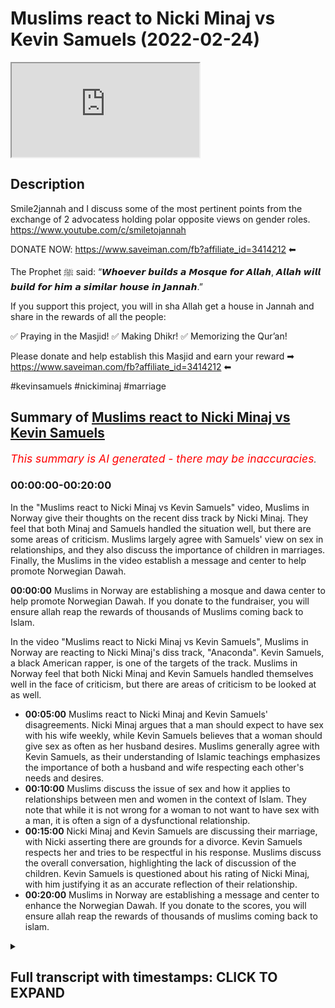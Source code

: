 # Muslims react to Nicki Minaj vs Kevin Samuels (2022-02-24)

<iframe loading='lazy' allow='autoplay' src='https://www.youtube.com/embed/l33Wv9GSHuc'></iframe>

## Description

Smile2jannah and I discuss some of the most pertinent points from the exchange of 2 advocatess holding polar opposite views on gender roles. 
https://www.youtube.com/c/smiletojannah

DONATE NOW: https://www.saveiman.com/fb?affiliate_id=3414212 ⬅

The Prophet ﷺ said: “𝙒𝙝𝙤𝙚𝙫𝙚𝙧 𝙗𝙪𝙞𝙡𝙙𝙨 𝙖 𝙈𝙤𝙨𝙦𝙪𝙚 𝙛𝙤𝙧 𝘼𝙡𝙡𝙖𝙝, 𝘼𝙡𝙡𝙖𝙝 𝙬𝙞𝙡𝙡 𝙗𝙪𝙞𝙡𝙙 𝙛𝙤𝙧 𝙝𝙞𝙢 𝙖 𝙨𝙞𝙢𝙞𝙡𝙖𝙧 𝙝𝙤𝙪𝙨𝙚 𝙞𝙣 𝙅𝙖𝙣𝙣𝙖𝙝.”

If you support this project, you will in sha Allah get a house in Jannah and share in the rewards of all the people:

✅ Praying in the Masjid!
✅ Making Dhikr!
✅ Memorizing the Qur’an!

Please donate and help establish this Masjid and earn your reward ➡ https://www.saveiman.com/fb?affiliate_id=3414212 ⬅

#kevinsamuels #nickiminaj #marriage

## Summary of [Muslims react to Nicki Minaj vs Kevin Samuels](https://www.youtube.com/watch?v=l33Wv9GSHuc)


*<span style="color:red; font-size:125%">This summary is AI generated - there may be inaccuracies</span>. [](/)*

### <a onclick="modifyYTiframeseektime('0')">00:00:00-00:20:00</a>

In the "Muslims react to Nicki Minaj vs Kevin Samuels" video, Muslims in Norway give their thoughts on the recent diss track by Nicki Minaj. They feel that both Minaj and Samuels handled the situation well, but there are some areas of criticism. Muslims largely agree with Samuels' view on sex in relationships, and they also discuss the importance of children in marriages. Finally, the Muslims in the video establish a message and center to help promote Norwegian Dawah.

**<a onclick="modifyYTiframeseektime('0')">00:00:00</a>** Muslims in Norway are establishing a mosque and dawa center to help promote Norwegian Dawah. If you donate to the fundraiser, you will ensure allah reap the rewards of thousands of Muslims coming back to Islam.

In the video "Muslims react to Nicki Minaj vs Kevin Samuels", Muslims in Norway are reacting to Nicki Minaj's diss track, "Anaconda". Kevin Samuels, a black American rapper, is one of the targets of the track. Muslims in Norway feel that both Nicki Minaj and Kevin Samuels handled themselves well in the face of criticism, but there are areas of criticism to be looked at as well.
* **<a onclick="modifyYTiframeseektime('300')">00:05:00</a>**  Muslims react to Nicki Minaj and Kevin Samuels' disagreements. Nicki Minaj argues that a man should expect to have sex with his wife weekly, while Kevin Samuels believes that a woman should give sex as often as her husband desires. Muslims generally agree with Kevin Samuels, as their understanding of Islamic teachings emphasizes the importance of both a husband and wife respecting each other's needs and desires.
* **<a onclick="modifyYTiframeseektime('600')">00:10:00</a>** Muslims discuss the issue of sex and how it applies to relationships between men and women in the context of Islam. They note that while it is not wrong for a woman to not want to have sex with a man, it is often a sign of a dysfunctional relationship.
* **<a onclick="modifyYTiframeseektime('900')">00:15:00</a>** Nicki Minaj and Kevin Samuels are discussing their marriage, with Nicki asserting there are grounds for a divorce. Kevin Samuels respects her and tries to be respectful in his response. Muslims discuss the overall conversation, highlighting the lack of discussion of the children. Kevin Samuels is questioned about his rating of Nicki Minaj, with him justifying it as an accurate reflection of their relationship.
* **<a onclick="modifyYTiframeseektime('1200')">00:20:00</a>** Muslims in Norway are establishing a message and center to enhance the Norwegian Dawah. If you donate to the scores, you will ensure allah reap the rewards of thousands of muslims coming back to islam.

<details><summary><h2>Full transcript with timestamps: CLICK TO EXPAND</h2></summary>

<a onclick="modifyYTiframeseektime('5')">0:00:05</a> muslims in norway are now establishing a  
<a onclick="modifyYTiframeseektime('7')">0:00:07</a> masjid and dawa center to enhance the  
<a onclick="modifyYTiframeseektime('9')">0:00:09</a> norwegian dawah if you donate to the  
<a onclick="modifyYTiframeseektime('11')">0:00:11</a> scores you will ensure allah reap the  
<a onclick="modifyYTiframeseektime('13')">0:00:13</a> rewards of thousands of muslims coming  
<a onclick="modifyYTiframeseektime('16')">0:00:16</a> back to islam and many of those who  
<a onclick="modifyYTiframeseektime('18')">0:00:18</a> become dwight and invite to islam so  
<a onclick="modifyYTiframeseektime('20')">0:00:20</a> click the link and donate now and share  
<a onclick="modifyYTiframeseektime('23')">0:00:23</a> the video for extra rewards  
<a onclick="modifyYTiframeseektime('42')">0:00:42</a> big c  
<a onclick="modifyYTiframeseektime('44')">0:00:44</a> or you can say the big dog or the man  
<a onclick="modifyYTiframeseektime('46')">0:00:46</a> with the plan  
<a onclick="modifyYTiframeseektime('47')">0:00:47</a> or just the legend oh okay  
<a onclick="modifyYTiframeseektime('52')">0:00:52</a> just stick with that  
<a onclick="modifyYTiframeseektime('54')">0:00:54</a> you brought yourself too high so i had  
<a onclick="modifyYTiframeseektime('55')">0:00:55</a> to you know what i mean i had to give  
<a onclick="modifyYTiframeseektime('57')">0:00:57</a> you put me in my place just like kevin  
<a onclick="modifyYTiframeseektime('59')">0:00:59</a> samuels i think  
<a onclick="modifyYTiframeseektime('62')">0:01:02</a> it's like he's putting nikki in her  
<a onclick="modifyYTiframeseektime('64')">0:01:04</a> place now  
<a onclick="modifyYTiframeseektime('64')">0:01:04</a> to be fair like i made a video as you  
<a onclick="modifyYTiframeseektime('66')">0:01:06</a> know critical of samuels because you  
<a onclick="modifyYTiframeseektime('68')">0:01:08</a> know i i just saw as a reaction to  
<a onclick="modifyYTiframeseektime('70')">0:01:10</a> feminism like this kind of like red pool  
<a onclick="modifyYTiframeseektime('71')">0:01:11</a> movement and stuff like that and i  
<a onclick="modifyYTiframeseektime('72')">0:01:12</a> thought  
<a onclick="modifyYTiframeseektime('73')">0:01:13</a> i actually saw a lot of muslim people  
<a onclick="modifyYTiframeseektime('75')">0:01:15</a> moving in that direction and i didn't  
<a onclick="modifyYTiframeseektime('76')">0:01:16</a> like it because i realized the problems  
<a onclick="modifyYTiframeseektime('78')">0:01:18</a> of it but to be fair yeah on i think we  
<a onclick="modifyYTiframeseektime('80')">0:01:20</a> just both watched this you know these  
<a onclick="modifyYTiframeseektime('82')">0:01:22</a> aspects of his um  
<a onclick="modifyYTiframeseektime('84')">0:01:24</a> video that he done with nicki minaj yeah  
<a onclick="modifyYTiframeseektime('85')">0:01:25</a> and i think there's praise that is  
<a onclick="modifyYTiframeseektime('86')">0:01:26</a> actually due here because he he handled  
<a onclick="modifyYTiframeseektime('88')">0:01:28</a> himself quite well  
<a onclick="modifyYTiframeseektime('90')">0:01:30</a> despite that i do think there are areas  
<a onclick="modifyYTiframeseektime('91')">0:01:31</a> of criticism as well so we'll be looking  
<a onclick="modifyYTiframeseektime('92')">0:01:32</a> at some of that but before that i think  
<a onclick="modifyYTiframeseektime('95')">0:01:35</a> let's look at two main aspects okay  
<a onclick="modifyYTiframeseektime('97')">0:01:37</a> let's get straight into it two main  
<a onclick="modifyYTiframeseektime('99')">0:01:39</a> aspects of this video that i wanted to  
<a onclick="modifyYTiframeseektime('100')">0:01:40</a> react to yeah  
<a onclick="modifyYTiframeseektime('102')">0:01:42</a> which uh kind of starts in the middle  
<a onclick="modifyYTiframeseektime('104')">0:01:44</a> where nikki herself who  
<a onclick="modifyYTiframeseektime('106')">0:01:46</a> is to be honest with you i don't know  
<a onclick="modifyYTiframeseektime('108')">0:01:48</a> much about her but from what i know uh  
<a onclick="modifyYTiframeseektime('110')">0:01:50</a> she's a figure of decadence and if  
<a onclick="modifyYTiframeseektime('112')">0:01:52</a> someone could personify decadence it  
<a onclick="modifyYTiframeseektime('114')">0:01:54</a> would be this woman  
<a onclick="modifyYTiframeseektime('116')">0:01:56</a> um you know  
<a onclick="modifyYTiframeseektime('118')">0:01:58</a> nothing intellectually contributed at  
<a onclick="modifyYTiframeseektime('120')">0:02:00</a> all she thinks she's a success we'll  
<a onclick="modifyYTiframeseektime('122')">0:02:02</a> come to all of that  
<a onclick="modifyYTiframeseektime('124')">0:02:04</a> starts off by speaking about you know  
<a onclick="modifyYTiframeseektime('126')">0:02:06</a> success funny enough and these other  
<a onclick="modifyYTiframeseektime('128')">0:02:08</a> things so i wanted to see what she has  
<a onclick="modifyYTiframeseektime('130')">0:02:10</a> to say coming onto this platform and  
<a onclick="modifyYTiframeseektime('132')">0:02:12</a> then how  
<a onclick="modifyYTiframeseektime('133')">0:02:13</a> we can look also at how kevin responds  
<a onclick="modifyYTiframeseektime('135')">0:02:15</a> so let's first take a look at what her  
<a onclick="modifyYTiframeseektime('138')">0:02:18</a> prerogative is here i'm talking to black  
<a onclick="modifyYTiframeseektime('140')">0:02:20</a> women real quick can we stop talking can  
<a onclick="modifyYTiframeseektime('142')">0:02:22</a> we stop  
<a onclick="modifyYTiframeseektime('144')">0:02:24</a> posting all day on to because i i re i  
<a onclick="modifyYTiframeseektime('147')">0:02:27</a> knew we went to tik tok and i and i just  
<a onclick="modifyYTiframeseektime('149')">0:02:29</a> kept seeing this black women can we stop  
<a onclick="modifyYTiframeseektime('151')">0:02:31</a> talking about if black men if these  
<a onclick="modifyYTiframeseektime('153')">0:02:33</a> successful black men want us or not  
<a onclick="modifyYTiframeseektime('156')">0:02:36</a> like can we just focus on us and we be  
<a onclick="modifyYTiframeseektime('160')">0:02:40</a> successful and then we go out there and  
<a onclick="modifyYTiframeseektime('163')">0:02:43</a> we decide who the [ __ ] we want so what i  
<a onclick="modifyYTiframeseektime('166')">0:02:46</a> see with this uh z bro is like it's it's  
<a onclick="modifyYTiframeseektime('168')">0:02:48</a> typical independence narrative  
<a onclick="modifyYTiframeseektime('171')">0:02:51</a> success narrative she's talking about  
<a onclick="modifyYTiframeseektime('172')">0:02:52</a> she's a success oh she's  
<a onclick="modifyYTiframeseektime('174')">0:02:54</a> what is  
<a onclick="modifyYTiframeseektime('176')">0:02:56</a> what is success i mean is success being  
<a onclick="modifyYTiframeseektime('178')">0:02:58</a> famous being rich  
<a onclick="modifyYTiframeseektime('180')">0:03:00</a> i'm sorry to say these are things  
<a onclick="modifyYTiframeseektime('181')">0:03:01</a> assumptions which cannot be justified  
<a onclick="modifyYTiframeseektime('184')">0:03:04</a> and who are you anyway nikki to speak to  
<a onclick="modifyYTiframeseektime('186')">0:03:06</a> black women as if you represent them you  
<a onclick="modifyYTiframeseektime('188')">0:03:08</a> don't represent them you represent  
<a onclick="modifyYTiframeseektime('189')">0:03:09</a> higher echelon type individual western  
<a onclick="modifyYTiframeseektime('192')">0:03:12</a> women  
<a onclick="modifyYTiframeseektime('193')">0:03:13</a> you don't you don't actually suffer from  
<a onclick="modifyYTiframeseektime('194')">0:03:14</a> the same plights as the majority of  
<a onclick="modifyYTiframeseektime('196')">0:03:16</a> black people will suffer from black men  
<a onclick="modifyYTiframeseektime('198')">0:03:18</a> or women and you don't have even a right  
<a onclick="modifyYTiframeseektime('200')">0:03:20</a> to call yourself a success because you  
<a onclick="modifyYTiframeseektime('203')">0:03:23</a> are  
<a onclick="modifyYTiframeseektime('204')">0:03:24</a> rich and famous success is not defined  
<a onclick="modifyYTiframeseektime('206')">0:03:26</a> like that for us is it zusha  
<a onclick="modifyYTiframeseektime('208')">0:03:28</a> no because if you define success as  
<a onclick="modifyYTiframeseektime('211')">0:03:31</a> richness or fame these are two things  
<a onclick="modifyYTiframeseektime('214')">0:03:34</a> that don't have an ending like money  
<a onclick="modifyYTiframeseektime('217')">0:03:37</a> there's always more money that you can  
<a onclick="modifyYTiframeseektime('219')">0:03:39</a> attain with fame there's always more  
<a onclick="modifyYTiframeseektime('221')">0:03:41</a> fame that you can attain you'll never be  
<a onclick="modifyYTiframeseektime('222')">0:03:42</a> able to reach the pinnacle absolutely  
<a onclick="modifyYTiframeseektime('225')">0:03:45</a> and in our tradition the islamic  
<a onclick="modifyYTiframeseektime('226')">0:03:46</a> tradition were the prophet muhammad  
<a onclick="modifyYTiframeseektime('228')">0:03:48</a> sallallahu alaihi said that if you give  
<a onclick="modifyYTiframeseektime('230')">0:03:50</a> a man  
<a onclick="modifyYTiframeseektime('231')">0:03:51</a> you know a valley of gold  
<a onclick="modifyYTiframeseektime('233')">0:03:53</a> you know he'll be hungry for another  
<a onclick="modifyYTiframeseektime('235')">0:03:55</a> valley so in other words there's always  
<a onclick="modifyYTiframeseektime('236')">0:03:56</a> the thing is having material wealth as  
<a onclick="modifyYTiframeseektime('239')">0:03:59</a> you say it doesn't quench your thirst  
<a onclick="modifyYTiframeseektime('241')">0:04:01</a> for these kinds of things you'll just  
<a onclick="modifyYTiframeseektime('242')">0:04:02</a> want more and more and more yeah and so  
<a onclick="modifyYTiframeseektime('245')">0:04:05</a> really there is no pos strong positive  
<a onclick="modifyYTiframeseektime('247')">0:04:07</a> correlation  
<a onclick="modifyYTiframeseektime('248')">0:04:08</a> for example  
<a onclick="modifyYTiframeseektime('249')">0:04:09</a> with happiness as a state  
<a onclick="modifyYTiframeseektime('252')">0:04:12</a> and  
<a onclick="modifyYTiframeseektime('253')">0:04:13</a> material wealth you'll find  
<a onclick="modifyYTiframeseektime('254')">0:04:14</a> unfortunately  
<a onclick="modifyYTiframeseektime('256')">0:04:16</a> a lot of the richest people in society  
<a onclick="modifyYTiframeseektime('258')">0:04:18</a> yes and the most famous are those who  
<a onclick="modifyYTiframeseektime('260')">0:04:20</a> are most depressed yes so this idea of  
<a onclick="modifyYTiframeseektime('262')">0:04:22</a> equating success with fame and money  
<a onclick="modifyYTiframeseektime('264')">0:04:24</a> this capitalistic  
<a onclick="modifyYTiframeseektime('266')">0:04:26</a> idea  
<a onclick="modifyYTiframeseektime('266')">0:04:26</a> which you have been colonizing to  
<a onclick="modifyYTiframeseektime('268')">0:04:28</a> believing is the case is itself  
<a onclick="modifyYTiframeseektime('270')">0:04:30</a> difficult to substantiate from the very  
<a onclick="modifyYTiframeseektime('272')">0:04:32</a> beginning yes so this is the first thing  
<a onclick="modifyYTiframeseektime('274')">0:04:34</a> the independence narrative here  
<a onclick="modifyYTiframeseektime('276')">0:04:36</a> i think is problematic as well but  
<a onclick="modifyYTiframeseektime('278')">0:04:38</a> before we go there i want to see how  
<a onclick="modifyYTiframeseektime('280')">0:04:40</a> kevin samuels responds to her  
<a onclick="modifyYTiframeseektime('283')">0:04:43</a> there's a lot of hurt on both sides and  
<a onclick="modifyYTiframeseektime('285')">0:04:45</a> i recommend i told guys look why are you  
<a onclick="modifyYTiframeseektime('287')">0:04:47</a> under 30 work recognize work on getting  
<a onclick="modifyYTiframeseektime('289')">0:04:49</a> yourself together because like it or not  
<a onclick="modifyYTiframeseektime('293')">0:04:53</a> you're really not in a position like  
<a onclick="modifyYTiframeseektime('295')">0:04:55</a> like you should be to be able to work  
<a onclick="modifyYTiframeseektime('297')">0:04:57</a> with lee do anything like that so as you  
<a onclick="modifyYTiframeseektime('299')">0:04:59</a> see  
<a onclick="modifyYTiframeseektime('300')">0:05:00</a> he starts off by saying there's a lot of  
<a onclick="modifyYTiframeseektime('301')">0:05:01</a> hurt from both sides now this is not  
<a onclick="modifyYTiframeseektime('303')">0:05:03</a> this is atypical of kevin samuels  
<a onclick="modifyYTiframeseektime('305')">0:05:05</a> because usually if a woman hypes up like  
<a onclick="modifyYTiframeseektime('306')">0:05:06</a> that to him and his uh  
<a onclick="modifyYTiframeseektime('308')">0:05:08</a> in his  
<a onclick="modifyYTiframeseektime('309')">0:05:09</a> presence  
<a onclick="modifyYTiframeseektime('310')">0:05:10</a> or discussions he will actually  
<a onclick="modifyYTiframeseektime('312')">0:05:12</a> shut her down or even switch her off or  
<a onclick="modifyYTiframeseektime('314')">0:05:14</a> something but i think he's being  
<a onclick="modifyYTiframeseektime('315')">0:05:15</a> strategic here and he's got good  
<a onclick="modifyYTiframeseektime('317')">0:05:17</a> emotional intelligence here to be  
<a onclick="modifyYTiframeseektime('318')">0:05:18</a> praised worthy of him yeah  
<a onclick="modifyYTiframeseektime('320')">0:05:20</a> however his narrative is as good as hers  
<a onclick="modifyYTiframeseektime('323')">0:05:23</a> in the sense that he is also telling men  
<a onclick="modifyYTiframeseektime('325')">0:05:25</a> to i'll just focus on themselves it's an  
<a onclick="modifyYTiframeseektime('327')">0:05:27</a> egoistic gender narrative on both sides  
<a onclick="modifyYTiframeseektime('330')">0:05:30</a> and if it's an egoistic gender narrative  
<a onclick="modifyYTiframeseektime('332')">0:05:32</a> on both sides what you're going to end  
<a onclick="modifyYTiframeseektime('333')">0:05:33</a> up having is an atomized society with  
<a onclick="modifyYTiframeseektime('336')">0:05:36</a> people only caring about themselves they  
<a onclick="modifyYTiframeseektime('339')">0:05:39</a> don't realize  
<a onclick="modifyYTiframeseektime('340')">0:05:40</a> that complementarity is needed in order  
<a onclick="modifyYTiframeseektime('342')">0:05:42</a> to avoid conflict of interest in the  
<a onclick="modifyYTiframeseektime('344')">0:05:44</a> first place like at the end of the day  
<a onclick="modifyYTiframeseektime('347')">0:05:47</a> if men just think about themselves and  
<a onclick="modifyYTiframeseektime('349')">0:05:49</a> work on themselves  
<a onclick="modifyYTiframeseektime('350')">0:05:50</a> not caring about the opposite gender or  
<a onclick="modifyYTiframeseektime('353')">0:05:53</a> having  
<a onclick="modifyYTiframeseektime('354')">0:05:54</a> apathetic attitudes and the opposite is  
<a onclick="modifyYTiframeseektime('356')">0:05:56</a> true imagine what that will do to the  
<a onclick="modifyYTiframeseektime('357')">0:05:57</a> black community my question is simple  
<a onclick="modifyYTiframeseektime('360')">0:06:00</a> why are the adults making themselves the  
<a onclick="modifyYTiframeseektime('363')">0:06:03</a> center of this project indeed seldomly  
<a onclick="modifyYTiframeseektime('365')">0:06:05</a> do i find in these conversations that  
<a onclick="modifyYTiframeseektime('367')">0:06:07</a> children are put first like children are  
<a onclick="modifyYTiframeseektime('370')">0:06:10</a> put first we know through the data  
<a onclick="modifyYTiframeseektime('372')">0:06:12</a> that  
<a onclick="modifyYTiframeseektime('374')">0:06:14</a> uh nuclear families and stable families  
<a onclick="modifyYTiframeseektime('377')">0:06:17</a> are the most  
<a onclick="modifyYTiframeseektime('378')">0:06:18</a> advantageous for children okay  
<a onclick="modifyYTiframeseektime('380')">0:06:20</a> but for nuclear families to be  
<a onclick="modifyYTiframeseektime('382')">0:06:22</a> functional there has to be compromise on  
<a onclick="modifyYTiframeseektime('384')">0:06:24</a> both sides  
<a onclick="modifyYTiframeseektime('385')">0:06:25</a> i would call it like the individualistic  
<a onclick="modifyYTiframeseektime('387')">0:06:27</a> narratives of the west yeah it is  
<a onclick="modifyYTiframeseektime('389')">0:06:29</a> because at the end of the day like 100  
<a onclick="modifyYTiframeseektime('391')">0:06:31</a> years ago he mentions this to be fair to  
<a onclick="modifyYTiframeseektime('392')">0:06:32</a> him kevin samuels mentions this in some  
<a onclick="modifyYTiframeseektime('394')">0:06:34</a> of his discussions he says your grandma  
<a onclick="modifyYTiframeseektime('396')">0:06:36</a> wouldn't be speaking like that yeah and  
<a onclick="modifyYTiframeseektime('397')">0:06:37</a> he's right  
<a onclick="modifyYTiframeseektime('398')">0:06:38</a> his you know what he's right  
<a onclick="modifyYTiframeseektime('401')">0:06:41</a> her grandma whoever whoever she's  
<a onclick="modifyYTiframeseektime('402')">0:06:42</a> speaking to wouldn't be speaking like  
<a onclick="modifyYTiframeseektime('403')">0:06:43</a> that because she'd have a more  
<a onclick="modifyYTiframeseektime('404')">0:06:44</a> traditional complementarian nuclear type  
<a onclick="modifyYTiframeseektime('406')">0:06:46</a> understanding of the family but do you  
<a onclick="modifyYTiframeseektime('408')">0:06:48</a> know what else is true  
<a onclick="modifyYTiframeseektime('410')">0:06:50</a> his granddad wouldn't be speaking the  
<a onclick="modifyYTiframeseektime('411')">0:06:51</a> way he's speaking either  
<a onclick="modifyYTiframeseektime('413')">0:06:53</a> that's the truth as well like his his  
<a onclick="modifyYTiframeseektime('415')">0:06:55</a> granddad will be thinking about like how  
<a onclick="modifyYTiframeseektime('416')">0:06:56</a> do i provide for the kids how do i make  
<a onclick="modifyYTiframeseektime('418')">0:06:58</a> a family stable how this and that the  
<a onclick="modifyYTiframeseektime('420')">0:07:00</a> problem the problem is not just with one  
<a onclick="modifyYTiframeseektime('422')">0:07:02</a> gender or another it's both genders  
<a onclick="modifyYTiframeseektime('424')">0:07:04</a> realizing individual responsibility and  
<a onclick="modifyYTiframeseektime('427')">0:07:07</a> recognizing individual weakness and then  
<a onclick="modifyYTiframeseektime('429')">0:07:09</a> working together to try and sort that  
<a onclick="modifyYTiframeseektime('431')">0:07:11</a> out and you you mentioned something a  
<a onclick="modifyYTiframeseektime('433')">0:07:13</a> verse in the quran you wanna explain  
<a onclick="modifyYTiframeseektime('435')">0:07:15</a> yeah so i think this whole  
<a onclick="modifyYTiframeseektime('437')">0:07:17</a> complementarianism is something which is  
<a onclick="modifyYTiframeseektime('438')">0:07:18</a> uh mentioned by the quran to the nearest  
<a onclick="modifyYTiframeseektime('441')">0:07:21</a> meaning when it says um you are garments  
<a onclick="modifyYTiframeseektime('444')">0:07:24</a> for them and they are garments for you  
<a onclick="modifyYTiframeseektime('446')">0:07:26</a> referring to a husband and a wife and  
<a onclick="modifyYTiframeseektime('448')">0:07:28</a> and  
<a onclick="modifyYTiframeseektime('449')">0:07:29</a> this issue that you're talking about of  
<a onclick="modifyYTiframeseektime('451')">0:07:31</a> individualism is something which is you  
<a onclick="modifyYTiframeseektime('453')">0:07:33</a> know it's a disease that's coming from  
<a onclick="modifyYTiframeseektime('455')">0:07:35</a> capitalism and it's something which is  
<a onclick="modifyYTiframeseektime('457')">0:07:37</a> obviously rooted in liberalism um which  
<a onclick="modifyYTiframeseektime('460')">0:07:40</a> which talks about  
<a onclick="modifyYTiframeseektime('462')">0:07:42</a> in individual benefit  
<a onclick="modifyYTiframeseektime('464')">0:07:44</a> and  
<a onclick="modifyYTiframeseektime('465')">0:07:45</a> of course an offshoot of that is human  
<a onclick="modifyYTiframeseektime('466')">0:07:46</a> rights which talks about  
<a onclick="modifyYTiframeseektime('468')">0:07:48</a> um what we're old and not what we owe  
<a onclick="modifyYTiframeseektime('470')">0:07:50</a> others there's no human right that talks  
<a onclick="modifyYTiframeseektime('472')">0:07:52</a> about the the rights of your mother or  
<a onclick="modifyYTiframeseektime('475')">0:07:55</a> the rights of your father and this is a  
<a onclick="modifyYTiframeseektime('477')">0:07:57</a> problem and liberalism is something  
<a onclick="modifyYTiframeseektime('479')">0:07:59</a> which is being shoved down our throat  
<a onclick="modifyYTiframeseektime('481')">0:08:01</a> and we're seeing this in in france this  
<a onclick="modifyYTiframeseektime('483')">0:08:03</a> is where we're seeing the hijab being  
<a onclick="modifyYTiframeseektime('484')">0:08:04</a> banned and we're seeing this now in in  
<a onclick="modifyYTiframeseektime('487')">0:08:07</a> saudi arabia where you've got  
<a onclick="modifyYTiframeseektime('490')">0:08:10</a> you know  
<a onclick="modifyYTiframeseektime('491')">0:08:11</a> liberalism being  
<a onclick="modifyYTiframeseektime('493')">0:08:13</a> injected into the community and and  
<a onclick="modifyYTiframeseektime('495')">0:08:15</a> other communities so liberalism is an  
<a onclick="modifyYTiframeseektime('498')">0:08:18</a> issue and that's why liberalism does  
<a onclick="modifyYTiframeseektime('500')">0:08:20</a> need to come under the microscope  
<a onclick="modifyYTiframeseektime('501')">0:08:21</a> because it is what is telling us look  
<a onclick="modifyYTiframeseektime('504')">0:08:24</a> the individual and your pleasure and  
<a onclick="modifyYTiframeseektime('507')">0:08:27</a> your pain as long as it doesn't affect  
<a onclick="modifyYTiframeseektime('508')">0:08:28</a> others yeah it's fine it's all i do know  
<a onclick="modifyYTiframeseektime('511')">0:08:31</a> is it's ethical egoism it's not just  
<a onclick="modifyYTiframeseektime('513')">0:08:33</a> psychological evil the difference being  
<a onclick="modifyYTiframeseektime('514')">0:08:34</a> is ethical egoism is like i i am  
<a onclick="modifyYTiframeseektime('518')">0:08:38</a> sorry psychological egoism is about me  
<a onclick="modifyYTiframeseektime('520')">0:08:40</a> it's about me yeah it's about my pain  
<a onclick="modifyYTiframeseektime('522')">0:08:42</a> and pleasure and a lot of us are like  
<a onclick="modifyYTiframeseektime('523')">0:08:43</a> that by by nature but ethical egoism is  
<a onclick="modifyYTiframeseektime('525')">0:08:45</a> where you say it ought to be about my  
<a onclick="modifyYTiframeseektime('527')">0:08:47</a> pleasure first and what we're seeing  
<a onclick="modifyYTiframeseektime('529')">0:08:49</a> really with this kind of conversation is  
<a onclick="modifyYTiframeseektime('531')">0:08:51</a> a proliferation of ethical egoistic  
<a onclick="modifyYTiframeseektime('534')">0:08:54</a> gender discourses yeah so both of them  
<a onclick="modifyYTiframeseektime('536')">0:08:56</a> are just concerned with each other's  
<a onclick="modifyYTiframeseektime('537')">0:08:57</a> okay well black women shouldn't do this  
<a onclick="modifyYTiframeseektime('539')">0:08:59</a> blah blah blah blah blah it's no care  
<a onclick="modifyYTiframeseektime('541')">0:09:01</a> for the kids same thing with him no care  
<a onclick="modifyYTiframeseektime('543')">0:09:03</a> for the kids no care for the other  
<a onclick="modifyYTiframeseektime('545')">0:09:05</a> gender it's a very selfish discourse  
<a onclick="modifyYTiframeseektime('547')">0:09:07</a> either way but let's move on to  
<a onclick="modifyYTiframeseektime('549')">0:09:09</a> something else that he mentions  
<a onclick="modifyYTiframeseektime('550')">0:09:10</a> controversially i guess you know she  
<a onclick="modifyYTiframeseektime('552')">0:09:12</a> asks him how many times should a man  
<a onclick="modifyYTiframeseektime('554')">0:09:14</a> expect to have sex let's take a look at  
<a onclick="modifyYTiframeseektime('556')">0:09:16</a> what she asks and how he responds how  
<a onclick="modifyYTiframeseektime('558')">0:09:18</a> many times  
<a onclick="modifyYTiframeseektime('560')">0:09:20</a> should a man  
<a onclick="modifyYTiframeseektime('563')">0:09:23</a> expect to have  
<a onclick="modifyYTiframeseektime('565')">0:09:25</a> uh sex what is in your opinion how many  
<a onclick="modifyYTiframeseektime('567')">0:09:27</a> times should a woman give their man  
<a onclick="modifyYTiframeseektime('570')">0:09:30</a> sex  
<a onclick="modifyYTiframeseektime('572')">0:09:32</a> a week  
<a onclick="modifyYTiframeseektime('573')">0:09:33</a> a week  
<a onclick="modifyYTiframeseektime('575')">0:09:35</a> uh  
<a onclick="modifyYTiframeseektime('576')">0:09:36</a> i'm a fan of the as often as he wants it  
<a onclick="modifyYTiframeseektime('580')">0:09:40</a> well  
<a onclick="modifyYTiframeseektime('581')">0:09:41</a> no hold on  
<a onclick="modifyYTiframeseektime('582')">0:09:42</a> because here's the thing it's under  
<a onclick="modifyYTiframeseektime('584')">0:09:44</a> here's the thing  
<a onclick="modifyYTiframeseektime('586')">0:09:46</a> you look at like i said i look at guys  
<a onclick="modifyYTiframeseektime('588')">0:09:48</a> most guys i'm talking to working  
<a onclick="modifyYTiframeseektime('590')">0:09:50</a> 10 12 hour days so i actually respect  
<a onclick="modifyYTiframeseektime('593')">0:09:53</a> the way he responds there you know and  
<a onclick="modifyYTiframeseektime('595')">0:09:55</a> she didn't really have much pushback  
<a onclick="modifyYTiframeseektime('596')">0:09:56</a> after what he said  
<a onclick="modifyYTiframeseektime('598')">0:09:58</a> uh which is surprising to be honest but  
<a onclick="modifyYTiframeseektime('599')">0:09:59</a> i respect the fact that he stuck to his  
<a onclick="modifyYTiframeseektime('601')">0:10:01</a> kind of guns on this one because at the  
<a onclick="modifyYTiframeseektime('603')">0:10:03</a> end of the day it's once again sex is  
<a onclick="modifyYTiframeseektime('605')">0:10:05</a> one of those things okay which is a  
<a onclick="modifyYTiframeseektime('607')">0:10:07</a> weakness for men more so than it is for  
<a onclick="modifyYTiframeseektime('608')">0:10:08</a> women it's one of those things and let  
<a onclick="modifyYTiframeseektime('610')">0:10:10</a> me say  
<a onclick="modifyYTiframeseektime('611')">0:10:11</a> you know as many of the viewers know  
<a onclick="modifyYTiframeseektime('613')">0:10:13</a> like muslim women have to wear hijab  
<a onclick="modifyYTiframeseektime('615')">0:10:15</a> which is more encompassing than what a  
<a onclick="modifyYTiframeseektime('616')">0:10:16</a> man has to cover and so on and so forth  
<a onclick="modifyYTiframeseektime('618')">0:10:18</a> yeah  
<a onclick="modifyYTiframeseektime('619')">0:10:19</a> and a lot of people come muslim and  
<a onclick="modifyYTiframeseektime('620')">0:10:20</a> non-muslim alike and they say like why  
<a onclick="modifyYTiframeseektime('622')">0:10:22</a> should a woman cover up for the weakness  
<a onclick="modifyYTiframeseektime('624')">0:10:24</a> of a man  
<a onclick="modifyYTiframeseektime('625')">0:10:25</a> that is the wrong why not the question  
<a onclick="modifyYTiframeseektime('627')">0:10:27</a> is why not why should a man cover up for  
<a onclick="modifyYTiframeseektime('628')">0:10:28</a> the weakness of a woman if certain  
<a onclick="modifyYTiframeseektime('630')">0:10:30</a> things certain events a fire happened  
<a onclick="modifyYTiframeseektime('632')">0:10:32</a> women and children come out first or a  
<a onclick="modifyYTiframeseektime('634')">0:10:34</a> war happened the men on the front line  
<a onclick="modifyYTiframeseektime('636')">0:10:36</a> these things are clear that there are  
<a onclick="modifyYTiframeseektime('637')">0:10:37</a> some things that men are stronger than  
<a onclick="modifyYTiframeseektime('639')">0:10:39</a> women at and some things that women are  
<a onclick="modifyYTiframeseektime('641')">0:10:41</a> stronger than men and that's why the  
<a onclick="modifyYTiframeseektime('643')">0:10:43</a> quran beautifully expresses this in one  
<a onclick="modifyYTiframeseektime('645')">0:10:45</a> sentence where in senator the human  
<a onclick="modifyYTiframeseektime('646')">0:10:46</a> being is he's been created weak the  
<a onclick="modifyYTiframeseektime('648')">0:10:48</a> human being has been created weak and in  
<a onclick="modifyYTiframeseektime('650')">0:10:50</a> fact in this context it's talking about  
<a onclick="modifyYTiframeseektime('651')">0:10:51</a> sexual weakness  
<a onclick="modifyYTiframeseektime('653')">0:10:53</a> and so yeah  
<a onclick="modifyYTiframeseektime('654')">0:10:54</a> the idea of a man having intercourse  
<a onclick="modifyYTiframeseektime('657')">0:10:57</a> or the woman helping really facilitating  
<a onclick="modifyYTiframeseektime('660')">0:11:00</a> for the man  
<a onclick="modifyYTiframeseektime('661')">0:11:01</a> something which would otherwise be his  
<a onclick="modifyYTiframeseektime('662')">0:11:02</a> weakness something which would otherwise  
<a onclick="modifyYTiframeseektime('664')">0:11:04</a> if it's not done it can cause greater  
<a onclick="modifyYTiframeseektime('666')">0:11:06</a> societal decadence and decay because  
<a onclick="modifyYTiframeseektime('668')">0:11:08</a> he's going to go try and find find it  
<a onclick="modifyYTiframeseektime('670')">0:11:10</a> elsewhere  
<a onclick="modifyYTiframeseektime('672')">0:11:12</a> pathological behavior will start to  
<a onclick="modifyYTiframeseektime('673')">0:11:13</a> emerge it will destabilize families and  
<a onclick="modifyYTiframeseektime('675')">0:11:15</a> all kinds of other things happen you  
<a onclick="modifyYTiframeseektime('677')">0:11:17</a> might start to find her  
<a onclick="modifyYTiframeseektime('679')">0:11:19</a> you know uh  
<a onclick="modifyYTiframeseektime('680')">0:11:20</a> he might not he might be put off her to  
<a onclick="modifyYTiframeseektime('682')">0:11:22</a> be honest with you might be  
<a onclick="modifyYTiframeseektime('684')">0:11:24</a> a horrible thing for him so yeah this is  
<a onclick="modifyYTiframeseektime('686')">0:11:26</a> we're not advocating obviously some  
<a onclick="modifyYTiframeseektime('687')">0:11:27</a> stupid person is going to come out and  
<a onclick="modifyYTiframeseektime('689')">0:11:29</a> say are you talking about rape or  
<a onclick="modifyYTiframeseektime('690')">0:11:30</a> something obviously we're not sick if a  
<a onclick="modifyYTiframeseektime('692')">0:11:32</a> woman doesn't want to give it you can't  
<a onclick="modifyYTiframeseektime('693')">0:11:33</a> take it from her like that because you  
<a onclick="modifyYTiframeseektime('694')">0:11:34</a> can't cause anyone harm in islam that's  
<a onclick="modifyYTiframeseektime('696')">0:11:36</a> what we believe anyway but yeah  
<a onclick="modifyYTiframeseektime('698')">0:11:38</a> the fact that a woman wouldn't want to  
<a onclick="modifyYTiframeseektime('699')">0:11:39</a> give it to a man anyways is the mark of  
<a onclick="modifyYTiframeseektime('702')">0:11:42</a> a dysfunctional relationship yeah it is  
<a onclick="modifyYTiframeseektime('704')">0:11:44</a> a mark over there but i'm i'm i respect  
<a onclick="modifyYTiframeseektime('706')">0:11:46</a> the fact that he's he's coming out  
<a onclick="modifyYTiframeseektime('707')">0:11:47</a> saying this because you won't find many  
<a onclick="modifyYTiframeseektime('709')">0:11:49</a> people coming out men saying in the way  
<a onclick="modifyYTiframeseektime('711')">0:11:51</a> that he said that what do you think  
<a onclick="modifyYTiframeseektime('712')">0:11:52</a> about that yeah i think you made a good  
<a onclick="modifyYTiframeseektime('714')">0:11:54</a> point unfortunately and sadly in this  
<a onclick="modifyYTiframeseektime('716')">0:11:56</a> day and age especially in sitcoms when  
<a onclick="modifyYTiframeseektime('718')">0:11:58</a> you see  
<a onclick="modifyYTiframeseektime('719')">0:11:59</a> a husband and a wife sex is actually  
<a onclick="modifyYTiframeseektime('721')">0:12:01</a> used as a weapon  
<a onclick="modifyYTiframeseektime('722')">0:12:02</a> it's actually used as a weapon kids are  
<a onclick="modifyYTiframeseektime('725')">0:12:05</a> used as weapons and when you start using  
<a onclick="modifyYTiframeseektime('727')">0:12:07</a> these things as weapons then what you're  
<a onclick="modifyYTiframeseektime('729')">0:12:09</a> doing is you are breaking that from that  
<a onclick="modifyYTiframeseektime('731')">0:12:11</a> family up and if if a man can't get it  
<a onclick="modifyYTiframeseektime('733')">0:12:13</a> at home if a woman can't get at home  
<a onclick="modifyYTiframeseektime('736')">0:12:16</a> then i mean the question now arises  
<a onclick="modifyYTiframeseektime('738')">0:12:18</a> where else are they going to get it from  
<a onclick="modifyYTiframeseektime('740')">0:12:20</a> well she does mention women here  
<a onclick="modifyYTiframeseektime('742')">0:12:22</a> should we listen to what she has to say  
<a onclick="modifyYTiframeseektime('743')">0:12:23</a> yeah we continue let's say you know a  
<a onclick="modifyYTiframeseektime('745')">0:12:25</a> lot of people throughout my life would  
<a onclick="modifyYTiframeseektime('747')">0:12:27</a> tell me  
<a onclick="modifyYTiframeseektime('748')">0:12:28</a> that i'm like a man because i remember i  
<a onclick="modifyYTiframeseektime('751')">0:12:31</a> never people would tell me  
<a onclick="modifyYTiframeseektime('753')">0:12:33</a> i shouldn't want to i shouldn't expect  
<a onclick="modifyYTiframeseektime('756')">0:12:36</a> as a woman to  
<a onclick="modifyYTiframeseektime('758')">0:12:38</a> have a climax every time i do it right  
<a onclick="modifyYTiframeseektime('761')">0:12:41</a> i'm like hilton and i said excuse me are  
<a onclick="modifyYTiframeseektime('764')">0:12:44</a> you out of your [ __ ] mind why  
<a onclick="modifyYTiframeseektime('766')">0:12:46</a> wouldn't i want to climax every time i  
<a onclick="modifyYTiframeseektime('769')">0:12:49</a> have intercourse just like you want to  
<a onclick="modifyYTiframeseektime('771')">0:12:51</a> climax when you have interquest and i  
<a onclick="modifyYTiframeseektime('773')">0:12:53</a> was i was accused of being like a man  
<a onclick="modifyYTiframeseektime('778')">0:12:58</a> not in my you know i'm this is years ago  
<a onclick="modifyYTiframeseektime('781')">0:13:01</a> and i knew that wasn't going to work  
<a onclick="modifyYTiframeseektime('783')">0:13:03</a> chad cause uh it's not only about you  
<a onclick="modifyYTiframeseektime('786')">0:13:06</a> okay well i mean yeah i think you were  
<a onclick="modifyYTiframeseektime('788')">0:13:08</a> mentioning it before as well that this  
<a onclick="modifyYTiframeseektime('789')">0:13:09</a> is something that  
<a onclick="modifyYTiframeseektime('790')">0:13:10</a> in islam when you look at the literature  
<a onclick="modifyYTiframeseektime('792')">0:13:12</a> this is something that's emphasized that  
<a onclick="modifyYTiframeseektime('794')">0:13:14</a> it's not just about the man's pleasure  
<a onclick="modifyYTiframeseektime('796')">0:13:16</a> it is about the females pleasure as well  
<a onclick="modifyYTiframeseektime('798')">0:13:18</a> i mean just like  
<a onclick="modifyYTiframeseektime('800')">0:13:20</a> when we're talking about  
<a onclick="modifyYTiframeseektime('801')">0:13:21</a> complementarianism  
<a onclick="modifyYTiframeseektime('802')">0:13:22</a> and we're talking about both parties  
<a onclick="modifyYTiframeseektime('804')">0:13:24</a> then this actually fits in very well to  
<a onclick="modifyYTiframeseektime('806')">0:13:26</a> that i agree  
<a onclick="modifyYTiframeseektime('808')">0:13:28</a> a lot of men and the prophet gave  
<a onclick="modifyYTiframeseektime('809')">0:13:29</a> explicit advice as like not to come in  
<a onclick="modifyYTiframeseektime('811')">0:13:31</a> and go out straight away  
<a onclick="modifyYTiframeseektime('813')">0:13:33</a> even to to warm up a woman to foreplay  
<a onclick="modifyYTiframeseektime('815')">0:13:35</a> all that kind of stuff  
<a onclick="modifyYTiframeseektime('816')">0:13:36</a> very  
<a onclick="modifyYTiframeseektime('817')">0:13:37</a> specific about this shows you this  
<a onclick="modifyYTiframeseektime('819')">0:13:39</a> comprehensiveness of the guidance of  
<a onclick="modifyYTiframeseektime('820')">0:13:40</a> islam like  
<a onclick="modifyYTiframeseektime('821')">0:13:41</a> women work in a different sexual manner  
<a onclick="modifyYTiframeseektime('824')">0:13:44</a> to men and i'll tell you something like  
<a onclick="modifyYTiframeseektime('826')">0:13:46</a> honestly a lot of men we talk about men  
<a onclick="modifyYTiframeseektime('828')">0:13:48</a> withholding and sexual  
<a onclick="modifyYTiframeseektime('829')">0:13:49</a> marriages and stuff but also women men  
<a onclick="modifyYTiframeseektime('831')">0:13:51</a> sorry women withholding but men will  
<a onclick="modifyYTiframeseektime('833')">0:13:53</a> hold as well sometimes like and and that  
<a onclick="modifyYTiframeseektime('835')">0:13:55</a> is  
<a onclick="modifyYTiframeseektime('836')">0:13:56</a> if you want to destroy your marriage as  
<a onclick="modifyYTiframeseektime('838')">0:13:58</a> a man  
<a onclick="modifyYTiframeseektime('839')">0:13:59</a> then the first thing you'll do is ignore  
<a onclick="modifyYTiframeseektime('840')">0:14:00</a> your woman's sexual needs  
<a onclick="modifyYTiframeseektime('842')">0:14:02</a> not necessarily yeah  
<a onclick="modifyYTiframeseektime('844')">0:14:04</a> you know unnecessarily of course but  
<a onclick="modifyYTiframeseektime('846')">0:14:06</a> either way is unnecessary like in the  
<a onclick="modifyYTiframeseektime('847')">0:14:07</a> sense that why are you no because in the  
<a onclick="modifyYTiframeseektime('849')">0:14:09</a> quran it does say that you can oh yeah  
<a onclick="modifyYTiframeseektime('852')">0:14:12</a> if she's unnecessarily in the sense that  
<a onclick="modifyYTiframeseektime('853')">0:14:13</a> you know it's not because she's acting  
<a onclick="modifyYTiframeseektime('856')">0:14:16</a> rebelliously or something like that or  
<a onclick="modifyYTiframeseektime('857')">0:14:17</a> and no shoes  
<a onclick="modifyYTiframeseektime('858')">0:14:18</a> of course of course good point but like  
<a onclick="modifyYTiframeseektime('860')">0:14:20</a> what i'm saying is exactly you know what  
<a onclick="modifyYTiframeseektime('862')">0:14:22</a> i'm trying to say like  
<a onclick="modifyYTiframeseektime('863')">0:14:23</a> if she wants  
<a onclick="modifyYTiframeseektime('865')">0:14:25</a> something and you're ignoring that  
<a onclick="modifyYTiframeseektime('867')">0:14:27</a> men need to also realize that this is a  
<a onclick="modifyYTiframeseektime('869')">0:14:29</a> quick way to break a family  
<a onclick="modifyYTiframeseektime('871')">0:14:31</a> and then she would you not think that  
<a onclick="modifyYTiframeseektime('872')">0:14:32</a> this you're going to cause a fitnah do  
<a onclick="modifyYTiframeseektime('873')">0:14:33</a> you not think does not a man not think  
<a onclick="modifyYTiframeseektime('875')">0:14:35</a> that by leaving his wife sexual needs  
<a onclick="modifyYTiframeseektime('877')">0:14:37</a> and she wants to do something and she's  
<a onclick="modifyYTiframeseektime('879')">0:14:39</a> prodding him and she wants to you know  
<a onclick="modifyYTiframeseektime('881')">0:14:41</a> engage sexual sexually women he's like  
<a onclick="modifyYTiframeseektime('883')">0:14:43</a> kind of like giving her the cold  
<a onclick="modifyYTiframeseektime('884')">0:14:44</a> shoulder or on his phone or something  
<a onclick="modifyYTiframeseektime('886')">0:14:46</a> like that does he not think that he's  
<a onclick="modifyYTiframeseektime('888')">0:14:48</a> now destroying the family and that he's  
<a onclick="modifyYTiframeseektime('890')">0:14:50</a> making a fitna for himself and for his  
<a onclick="modifyYTiframeseektime('892')">0:14:52</a> uh for his family yeah so it's at the  
<a onclick="modifyYTiframeseektime('894')">0:14:54</a> same time like we have to be fair here  
<a onclick="modifyYTiframeseektime('896')">0:14:56</a> just islam it gives actually if a man  
<a onclick="modifyYTiframeseektime('899')">0:14:59</a> can't sexually satisfy a woman there's  
<a onclick="modifyYTiframeseektime('901')">0:15:01</a> and and it continues and he's is  
<a onclick="modifyYTiframeseektime('903')">0:15:03</a> stopping herself there's very strong  
<a onclick="modifyYTiframeseektime('905')">0:15:05</a> grounds for a divorce here there's  
<a onclick="modifyYTiframeseektime('907')">0:15:07</a> actually i'm not saying that woman  
<a onclick="modifyYTiframeseektime('908')">0:15:08</a> should do that she should obviously try  
<a onclick="modifyYTiframeseektime('909')">0:15:09</a> and wash  
<a onclick="modifyYTiframeseektime('916')">0:15:16</a> it shows how serious of an issue that it  
<a onclick="modifyYTiframeseektime('918')">0:15:18</a> is yeah there's yeah this is you can't  
<a onclick="modifyYTiframeseektime('919')">0:15:19</a> you cannot yeah you cannot withhold from  
<a onclick="modifyYTiframeseektime('923')">0:15:23</a> either party and this goes back to the  
<a onclick="modifyYTiframeseektime('924')">0:15:24</a> complementarian point yeah but so yeah  
<a onclick="modifyYTiframeseektime('926')">0:15:26</a> we agree with that we agree with that  
<a onclick="modifyYTiframeseektime('929')">0:15:29</a> but generally now before we close off  
<a onclick="modifyYTiframeseektime('930')">0:15:30</a> what do you think of this conversation  
<a onclick="modifyYTiframeseektime('932')">0:15:32</a> back and forth we've already talked  
<a onclick="modifyYTiframeseektime('934')">0:15:34</a> about what's conspicuously kind of  
<a onclick="modifyYTiframeseektime('935')">0:15:35</a> missing here which is mention of the  
<a onclick="modifyYTiframeseektime('936')">0:15:36</a> children and these conversations they  
<a onclick="modifyYTiframeseektime('938')">0:15:38</a> always disregard the children  
<a onclick="modifyYTiframeseektime('940')">0:15:40</a> in family settings what else would you  
<a onclick="modifyYTiframeseektime('942')">0:15:42</a> say is missing or should have been added  
<a onclick="modifyYTiframeseektime('944')">0:15:44</a> or could have been i think what's  
<a onclick="modifyYTiframeseektime('945')">0:15:45</a> interesting here is  
<a onclick="modifyYTiframeseektime('947')">0:15:47</a> someone like myself or when i was  
<a onclick="modifyYTiframeseektime('948')">0:15:48</a> initially watching it i expected cam  
<a onclick="modifyYTiframeseektime('951')">0:15:51</a> kevin samuels to go in full guns blazing  
<a onclick="modifyYTiframeseektime('953')">0:15:53</a> and just smash her to bits and stuff  
<a onclick="modifyYTiframeseektime('955')">0:15:55</a> like that because that's that's what  
<a onclick="modifyYTiframeseektime('956')">0:15:56</a> he's known for yeah and oh i was  
<a onclick="modifyYTiframeseektime('958')">0:15:58</a> expecting nikki to be very blase and  
<a onclick="modifyYTiframeseektime('960')">0:16:00</a> very kind of loud and you know very i'm  
<a onclick="modifyYTiframeseektime('964')">0:16:04</a> gonna represent for the people and all  
<a onclick="modifyYTiframeseektime('965')">0:16:05</a> these women and i'm gonna lay on him i  
<a onclick="modifyYTiframeseektime('968')">0:16:08</a> think both of them were clever in their  
<a onclick="modifyYTiframeseektime('969')">0:16:09</a> approach um kevin respected her um and  
<a onclick="modifyYTiframeseektime('973')">0:16:13</a> she respected him and i think we were  
<a onclick="modifyYTiframeseektime('976')">0:16:16</a> discussing before as well that i think  
<a onclick="modifyYTiframeseektime('978')">0:16:18</a> he maneuvered himself very well uh in  
<a onclick="modifyYTiframeseektime('980')">0:16:20</a> that discussion so in that sort of sense  
<a onclick="modifyYTiframeseektime('983')">0:16:23</a> on that point actually you make a good  
<a onclick="modifyYTiframeseektime('984')">0:16:24</a> point because at the end of it is like  
<a onclick="modifyYTiframeseektime('986')">0:16:26</a> this is this actually it might seem  
<a onclick="modifyYTiframeseektime('988')">0:16:28</a> uh  
<a onclick="modifyYTiframeseektime('989')">0:16:29</a> like  
<a onclick="modifyYTiframeseektime('990')">0:16:30</a> trivial yeah i guess  
<a onclick="modifyYTiframeseektime('992')">0:16:32</a> but at the end he was like i need to go  
<a onclick="modifyYTiframeseektime('994')">0:16:34</a> now and i know that might seem like  
<a onclick="modifyYTiframeseektime('996')">0:16:36</a> something trivial but i think it was  
<a onclick="modifyYTiframeseektime('997')">0:16:37</a> premeditated personally you know and i  
<a onclick="modifyYTiframeseektime('999')">0:16:39</a> think that actually speaks volumes to  
<a onclick="modifyYTiframeseektime('1001')">0:16:41</a> the kind of thing as muslim men yeah  
<a onclick="modifyYTiframeseektime('1003')">0:16:43</a> because it's not just we're not here to  
<a onclick="modifyYTiframeseektime('1004')">0:16:44</a> criticize only kevin and nikki well  
<a onclick="modifyYTiframeseektime('1006')">0:16:46</a> nikki we should be criticizing to be  
<a onclick="modifyYTiframeseektime('1007')">0:16:47</a> honest she's  
<a onclick="modifyYTiframeseektime('1008')">0:16:48</a> from the looks of it a completely  
<a onclick="modifyYTiframeseektime('1009')">0:16:49</a> decadent character but with kevin at  
<a onclick="modifyYTiframeseektime('1011')">0:16:51</a> least  
<a onclick="modifyYTiframeseektime('1012')">0:16:52</a> there are some things which muslim men  
<a onclick="modifyYTiframeseektime('1014')">0:16:54</a> can actually learn from and this is one  
<a onclick="modifyYTiframeseektime('1016')">0:16:56</a> of them if you look at the end of this  
<a onclick="modifyYTiframeseektime('1017')">0:16:57</a> conversation he's like have you got any  
<a onclick="modifyYTiframeseektime('1019')">0:16:59</a> more questions because i need to leave  
<a onclick="modifyYTiframeseektime('1021')">0:17:01</a> well good to be on here with you you got  
<a onclick="modifyYTiframeseektime('1023')">0:17:03</a> any other questions because i gotta get  
<a onclick="modifyYTiframeseektime('1026')">0:17:06</a> but the phraseology is actually very  
<a onclick="modifyYTiframeseektime('1027')">0:17:07</a> telling here have you got any questions  
<a onclick="modifyYTiframeseektime('1029')">0:17:09</a> so he's the he's the one that's being  
<a onclick="modifyYTiframeseektime('1030')">0:17:10</a> questioned yeah he's put himself in the  
<a onclick="modifyYTiframeseektime('1032')">0:17:12</a> teachers the edifying position he's the  
<a onclick="modifyYTiframeseektime('1034')">0:17:14</a> teacher  
<a onclick="modifyYTiframeseektime('1035')">0:17:15</a> because i need to you know go whatever  
<a onclick="modifyYTiframeseektime('1036')">0:17:16</a> yeah meaning  
<a onclick="modifyYTiframeseektime('1038')">0:17:18</a> i've got things to do i i don't value  
<a onclick="modifyYTiframeseektime('1040')">0:17:20</a> you as much as you think you value  
<a onclick="modifyYTiframeseektime('1042')">0:17:22</a> yourself  
<a onclick="modifyYTiframeseektime('1043')">0:17:23</a> he's not saying that in explicit terms  
<a onclick="modifyYTiframeseektime('1045')">0:17:25</a> but he's gesturing it through implicit  
<a onclick="modifyYTiframeseektime('1048')">0:17:28</a> action because he knows if he does it  
<a onclick="modifyYTiframeseektime('1050')">0:17:30</a> explicitly he's risking putting his  
<a onclick="modifyYTiframeseektime('1052')">0:17:32</a> reputation at risk with someone of her  
<a onclick="modifyYTiframeseektime('1054')">0:17:34</a> social profile you know who is at least  
<a onclick="modifyYTiframeseektime('1056')">0:17:36</a> seen the society as successful although  
<a onclick="modifyYTiframeseektime('1058')">0:17:38</a> she is not according to us yeah  
<a onclick="modifyYTiframeseektime('1060')">0:17:40</a> what do you think of that kind of  
<a onclick="modifyYTiframeseektime('1061')">0:17:41</a> maneuvering bro so there's websites  
<a onclick="modifyYTiframeseektime('1063')">0:17:43</a> nowadays in which people go and you know  
<a onclick="modifyYTiframeseektime('1066')">0:17:46</a> they unlock pictures and they they spend  
<a onclick="modifyYTiframeseektime('1069')">0:17:49</a> extortion amounts of money just so they  
<a onclick="modifyYTiframeseektime('1071')">0:17:51</a> can interact with women and there's a uh  
<a onclick="modifyYTiframeseektime('1073')">0:17:53</a> a term which has been coined called  
<a onclick="modifyYTiframeseektime('1075')">0:17:55</a> simping  
<a onclick="modifyYTiframeseektime('1076')">0:17:56</a> where even in in games people pay  
<a onclick="modifyYTiframeseektime('1079')">0:17:59</a> extortionate amounts to female gamers  
<a onclick="modifyYTiframeseektime('1081')">0:18:01</a> just so they can kind of sit there and  
<a onclick="modifyYTiframeseektime('1083')">0:18:03</a> simp over them and stuff like that so  
<a onclick="modifyYTiframeseektime('1085')">0:18:05</a> this has become a big problem in our  
<a onclick="modifyYTiframeseektime('1087')">0:18:07</a> society and for for us to kind of  
<a onclick="modifyYTiframeseektime('1090')">0:18:10</a> they're an asian community as much like  
<a onclick="modifyYTiframeseektime('1092')">0:18:12</a> it's in every community unfortunately  
<a onclick="modifyYTiframeseektime('1094')">0:18:14</a> sadly there's a pakistani before you  
<a onclick="modifyYTiframeseektime('1096')">0:18:16</a> tell us what's happening  
<a onclick="modifyYTiframeseektime('1098')">0:18:18</a> it's it's in every community that i've  
<a onclick="modifyYTiframeseektime('1100')">0:18:20</a> seen yeah because the world has become a  
<a onclick="modifyYTiframeseektime('1102')">0:18:22</a> global village it's not i think we're  
<a onclick="modifyYTiframeseektime('1103')">0:18:23</a> okay  
<a onclick="modifyYTiframeseektime('1105')">0:18:25</a> you know the highest consumers of uh  
<a onclick="modifyYTiframeseektime('1108')">0:18:28</a> pornography and stuff like that is  
<a onclick="modifyYTiframeseektime('1110')">0:18:30</a> actually the  
<a onclick="modifyYTiframeseektime('1112')">0:18:32</a> it's actually not that different though  
<a onclick="modifyYTiframeseektime('1114')">0:18:34</a> we're talking about this this groveling  
<a onclick="modifyYTiframeseektime('1115')">0:18:35</a> attitude we call simping in it yeah yeah  
<a onclick="modifyYTiframeseektime('1117')">0:18:37</a> that's the he he exemplifies a good  
<a onclick="modifyYTiframeseektime('1120')">0:18:40</a> example even  
<a onclick="modifyYTiframeseektime('1121')">0:18:41</a> even when you look at the economic  
<a onclick="modifyYTiframeseektime('1122')">0:18:42</a> hitman by john perkins he actually talks  
<a onclick="modifyYTiframeseektime('1124')">0:18:44</a> about you know people that higher up in  
<a onclick="modifyYTiframeseektime('1126')">0:18:46</a> certain arab countries oh you're trying  
<a onclick="modifyYTiframeseektime('1128')">0:18:48</a> to first of all  
<a onclick="modifyYTiframeseektime('1129')">0:18:49</a> you hear this  
<a onclick="modifyYTiframeseektime('1134')">0:18:54</a> where this bro they pay extortionate  
<a onclick="modifyYTiframeseektime('1136')">0:18:56</a> amounts just to to get white women and  
<a onclick="modifyYTiframeseektime('1138')">0:18:58</a> stuff like that this is this is uh  
<a onclick="modifyYTiframeseektime('1140')">0:19:00</a> post-colonial simping that that's what  
<a onclick="modifyYTiframeseektime('1142')">0:19:02</a> it is  
<a onclick="modifyYTiframeseektime('1143')">0:19:03</a> so in that sense to see somebody like  
<a onclick="modifyYTiframeseektime('1146')">0:19:06</a> this because nikki at the start she  
<a onclick="modifyYTiframeseektime('1148')">0:19:08</a> actually rated herself as a seven  
<a onclick="modifyYTiframeseektime('1150')">0:19:10</a> now she's absolutely she doesn't think  
<a onclick="modifyYTiframeseektime('1152')">0:19:12</a> but she did which was interesting but  
<a onclick="modifyYTiframeseektime('1154')">0:19:14</a> then you can ask a question yeah  
<a onclick="modifyYTiframeseektime('1156')">0:19:16</a> sorry i don't you know i don't know  
<a onclick="modifyYTiframeseektime('1159')">0:19:19</a> i've not heard a single song from this  
<a onclick="modifyYTiframeseektime('1161')">0:19:21</a> woman i don't know who this woman is you  
<a onclick="modifyYTiframeseektime('1163')">0:19:23</a> know right i had to research her after i  
<a onclick="modifyYTiframeseektime('1165')">0:19:25</a> saw this thing with this guy yeah okay  
<a onclick="modifyYTiframeseektime('1166')">0:19:26</a> i'm not just saying that i know she's  
<a onclick="modifyYTiframeseektime('1167')">0:19:27</a> famous but she thinks she's famous and  
<a onclick="modifyYTiframeseektime('1169')">0:19:29</a> important i don't think she is all right  
<a onclick="modifyYTiframeseektime('1172')">0:19:32</a> but  
<a onclick="modifyYTiframeseektime('1172')">0:19:32</a> is he who rated him nine out of ten  
<a onclick="modifyYTiframeseektime('1174')">0:19:34</a> right he did yeah  
<a onclick="modifyYTiframeseektime('1176')">0:19:36</a> i mean is that something you would say  
<a onclick="modifyYTiframeseektime('1177')">0:19:37</a> is accurate  
<a onclick="modifyYTiframeseektime('1181')">0:19:41</a> i mean is that is that do you think he's  
<a onclick="modifyYTiframeseektime('1183')">0:19:43</a> doing that to kind of boost her ego or  
<a onclick="modifyYTiframeseektime('1184')">0:19:44</a> something about that i think he is  
<a onclick="modifyYTiframeseektime('1186')">0:19:46</a> because it was very interesting because  
<a onclick="modifyYTiframeseektime('1188')">0:19:48</a> i think you made the point you said at  
<a onclick="modifyYTiframeseektime('1190')">0:19:50</a> the start when he increased her rating  
<a onclick="modifyYTiframeseektime('1192')">0:19:52</a> the conversation took a different turn  
<a onclick="modifyYTiframeseektime('1194')">0:19:54</a> imagine if he gave like a four uh which  
<a onclick="modifyYTiframeseektime('1197')">0:19:57</a> i think would actually  
<a onclick="modifyYTiframeseektime('1198')">0:19:58</a> i checked let me say something  
<a onclick="modifyYTiframeseektime('1200')">0:20:00</a> sorry to say well i checked the  
<a onclick="modifyYTiframeseektime('1202')">0:20:02</a> wikipedia page of this individual yeah  
<a onclick="modifyYTiframeseektime('1204')">0:20:04</a> and i saw that she was like 40. like on  
<a onclick="modifyYTiframeseektime('1206')">0:20:06</a> his standards i don't see how his  
<a onclick="modifyYTiframeseektime('1207')">0:20:07</a> subjective measuring stick is is all  
<a onclick="modifyYTiframeseektime('1209')">0:20:09</a> over because on his a four-year-old  
<a onclick="modifyYTiframeseektime('1211')">0:20:11</a> woman for him well he and he says over  
<a onclick="modifyYTiframeseektime('1214')">0:20:14</a> 35 is gone so how could he be giving her  
<a onclick="modifyYTiframeseektime('1216')">0:20:16</a> that number i think maybe it was a  
<a onclick="modifyYTiframeseektime('1218')">0:20:18</a> strategic move because i think with any  
<a onclick="modifyYTiframeseektime('1220')">0:20:20</a> of these celebrities so that means his  
<a onclick="modifyYTiframeseektime('1221')">0:20:21</a> his rating system is is flawed bro or  
<a onclick="modifyYTiframeseektime('1224')">0:20:24</a> maybe this was like exceptionalism maybe  
<a onclick="modifyYTiframeseektime('1227')">0:20:27</a> it was one-off that he was just trying  
<a onclick="modifyYTiframeseektime('1228')">0:20:28</a> to protect himself yeah protect himself  
<a onclick="modifyYTiframeseektime('1231')">0:20:31</a> and stuff like because imagine if he  
<a onclick="modifyYTiframeseektime('1232')">0:20:32</a> upset nikki and then he's getting a  
<a onclick="modifyYTiframeseektime('1233')">0:20:33</a> barrage of thousands of messages after  
<a onclick="modifyYTiframeseektime('1236')">0:20:36</a> the ejaculation after the orgasm yeah  
<a onclick="modifyYTiframeseektime('1240')">0:20:40</a> after both parties or one of them  
<a onclick="modifyYTiframeseektime('1242')">0:20:42</a> orgasms the male orgasms yeah what is  
<a onclick="modifyYTiframeseektime('1244')">0:20:44</a> their left what can you help us what is  
<a onclick="modifyYTiframeseektime('1246')">0:20:46</a> there what what is that to do you can't  
<a onclick="modifyYTiframeseektime('1248')">0:20:48</a> i can't no no no  
<a onclick="modifyYTiframeseektime('1250')">0:20:50</a> what i mean is that's done now okay okay  
<a onclick="modifyYTiframeseektime('1253')">0:20:53</a> you you have a very uh very beautiful  
<a onclick="modifyYTiframeseektime('1256')">0:20:56</a> voluptuous physique whatever i've i've  
<a onclick="modifyYTiframeseektime('1258')">0:20:58</a> relieved myself in you no problem  
<a onclick="modifyYTiframeseektime('1260')">0:21:00</a> now what no no seriously now what are we  
<a onclick="modifyYTiframeseektime('1264')">0:21:04</a> gonna have tea  
<a onclick="modifyYTiframeseektime('1265')">0:21:05</a> are we gonna eat food are we gonna talk  
<a onclick="modifyYTiframeseektime('1267')">0:21:07</a> yeah because at the end of the day  
<a onclick="modifyYTiframeseektime('1269')">0:21:09</a> you're not having sex all day they were  
<a onclick="modifyYTiframeseektime('1270')">0:21:10</a> talking about sex with one third of the  
<a onclick="modifyYTiframeseektime('1272')">0:21:12</a> conversation you're not having sex all  
<a onclick="modifyYTiframeseektime('1274')">0:21:14</a> day if it's gonna be a superficial  
<a onclick="modifyYTiframeseektime('1275')">0:21:15</a> reality  
<a onclick="modifyYTiframeseektime('1276')">0:21:16</a> then i'm really sorry it's going to  
<a onclick="modifyYTiframeseektime('1278')">0:21:18</a> break families  
<a onclick="modifyYTiframeseektime('1279')">0:21:19</a> she's going to be unsatisfied  
<a onclick="modifyYTiframeseektime('1281')">0:21:21</a> intellectually mentally in every other  
<a onclick="modifyYTiframeseektime('1283')">0:21:23</a> way  
<a onclick="modifyYTiframeseektime('1284')">0:21:24</a> the communities are going to break down  
<a onclick="modifyYTiframeseektime('1285')">0:21:25</a> as i said it's just egoism on steroids  
<a onclick="modifyYTiframeseektime('1288')">0:21:28</a> yeah i think that's a that's a very good  
<a onclick="modifyYTiframeseektime('1289')">0:21:29</a> point a very good summary and uh  
<a onclick="modifyYTiframeseektime('1292')">0:21:32</a> i think  
<a onclick="modifyYTiframeseektime('1293')">0:21:33</a> it proves and it shows that islam has  
<a onclick="modifyYTiframeseektime('1295')">0:21:35</a> the holistic kind of view you can go to  
<a onclick="modifyYTiframeseektime('1297')">0:21:37</a> isms and schisms and some things that  
<a onclick="modifyYTiframeseektime('1300')">0:21:40</a> these people say sound very nice and  
<a onclick="modifyYTiframeseektime('1301')">0:21:41</a> videos going viral by the end of the day  
<a onclick="modifyYTiframeseektime('1304')">0:21:44</a> islam is the dean that comes from our  
<a onclick="modifyYTiframeseektime('1306')">0:21:46</a> lord we have the pixel he has the  
<a onclick="modifyYTiframeseektime('1308')">0:21:48</a> picture and if you want a holistic  
<a onclick="modifyYTiframeseektime('1311')">0:21:51</a> unapologetic um objective view on life  
<a onclick="modifyYTiframeseektime('1315')">0:21:55</a> then islam  
<a onclick="modifyYTiframeseektime('1316')">0:21:56</a> is for you and for me that's right  
<a onclick="modifyYTiframeseektime('1319')">0:21:59</a> that's right so you know what to do  
<a onclick="modifyYTiframeseektime('1321')">0:22:01</a> nicki minaj you convert to islam you can  
<a onclick="modifyYTiframeseektime('1323')">0:22:03</a> you can stop being successful because  
<a onclick="modifyYTiframeseektime('1325')">0:22:05</a> the quran says i'm going to end with  
<a onclick="modifyYTiframeseektime('1326')">0:22:06</a> this which is by time  
<a onclick="modifyYTiframeseektime('1330')">0:22:10</a> that certainly human being is in a state  
<a onclick="modifyYTiframeseektime('1332')">0:22:12</a> of loss you're a failure a loser you're  
<a onclick="modifyYTiframeseektime('1335')">0:22:15</a> unsuccessful  
<a onclick="modifyYTiframeseektime('1336')">0:22:16</a> all of us are illa ladin  
<a onclick="modifyYTiframeseektime('1338')">0:22:18</a> except for those who believe  
<a onclick="modifyYTiframeseektime('1341')">0:22:21</a> and they do good works good works yeah  
<a onclick="modifyYTiframeseektime('1344')">0:22:24</a> what  
<a onclick="modifyYTiframeseektime('1349')">0:22:29</a> and they exhort one another to patients  
<a onclick="modifyYTiframeseektime('1351')">0:22:31</a> that's true success  
<a onclick="modifyYTiframeseektime('1355')">0:22:35</a> muslims in norway are now establishing a  
<a onclick="modifyYTiframeseektime('1357')">0:22:37</a> message and our center to enhance the  
<a onclick="modifyYTiframeseektime('1360')">0:22:40</a> norwegian dawah if you donate to the  
<a onclick="modifyYTiframeseektime('1362')">0:22:42</a> scores you will ensure allah reap the  
<a onclick="modifyYTiframeseektime('1364')">0:22:44</a> rewards of thousands of muslims coming  
<a onclick="modifyYTiframeseektime('1366')">0:22:46</a> back to islam and many of those who  
<a onclick="modifyYTiframeseektime('1368')">0:22:48</a> become dwight and invite to islam so  
<a onclick="modifyYTiframeseektime('1371')">0:22:51</a> click the link and donate now and share  
<a onclick="modifyYTiframeseektime('1373')">0:22:53</a> the video for extra  
</details>